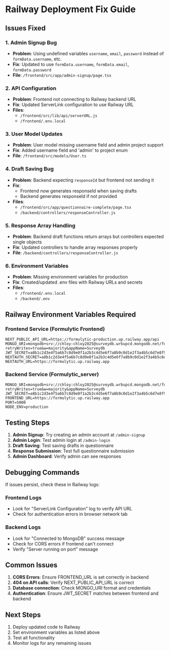 # Railway Deployment Fix Guide

## Issues Fixed

### 1. Admin Signup Bug
- **Problem**: Using undefined variables `username`, `email`, `password` instead of `formData.username`, etc.
- **Fix**: Updated to use `formData.username`, `formData.email`, `formData.password`
- **File**: `/frontend/src/app/admin-signup/page.tsx`

### 2. API Configuration
- **Problem**: Frontend not connecting to Railway backend URL
- **Fix**: Updated ServerLink configuration to use Railway URL
- **Files**: 
  - `/frontend/src/lib/api/serverURL.js`
  - `/frontend/.env.local`

### 3. User Model Updates
- **Problem**: User model missing username field and admin project support
- **Fix**: Added username field and 'admin' to project enum
- **File**: `/frontend/src/models/User.ts`

### 4. Draft Saving Bug
- **Problem**: Backend expecting `responseId` but frontend not sending it
- **Fix**: 
  - Frontend now generates responseId when saving drafts
  - Backend generates responseId if not provided
- **Files**: 
  - `/frontend/src/app/questionnaire-complete/page.tsx`
  - `/backend/controllers/responseController.js`

### 5. Response Array Handling
- **Problem**: Backend draft functions return arrays but controllers expected single objects
- **Fix**: Updated controllers to handle array responses properly
- **File**: `/backend/controllers/responseController.js`

### 6. Environment Variables
- **Problem**: Missing environment variables for production
- **Fix**: Created/updated .env files with Railway URLs and secrets
- **Files**: 
  - `/frontend/.env.local`
  - `/backend/.env`

## Railway Environment Variables Required

### Frontend Service (Formulytic Frontend)
```
NEXT_PUBLIC_API_URL=https://formulytic-production.up.railway.app/api
MONGO_URI=mongodb+srv://chloy:chloy2025@surveydb.wrbupcd.mongodb.net/formulytic_db?retryWrites=true&w=majority&appName=Surveydb
JWT_SECRET=a8b1c2d3e4f5a6b7c8d9e0f1a2b3c4d5e6f7a8b9c0d1e2f3a4b5c6d7e8f9a0b1
NEXTAUTH_SECRET=a8b1c2d3e4f5a6b7c8d9e0f1a2b3c4d5e6f7a8b9c0d1e2f3a4b5c6d7e8f9a0b1
NEXTAUTH_URL=https://formulytic.up.railway.app
```

### Backend Service (Formulytic_server)
```
MONGO_URI=mongodb+srv://chloy:chloy2025@surveydb.wrbupcd.mongodb.net/formulytic_db?retryWrites=true&w=majority&appName=Surveydb
JWT_SECRET=a8b1c2d3e4f5a6b7c8d9e0f1a2b3c4d5e6f7a8b9c0d1e2f3a4b5c6d7e8f9a0b1
FRONTEND_URL=https://formulytic.up.railway.app
PORT=5000
NODE_ENV=production
```

## Testing Steps

1. **Admin Signup**: Try creating an admin account at `/admin-signup`
2. **Admin Login**: Test admin login at `/admin-login`  
3. **Draft Saving**: Test saving drafts in questionnaire
4. **Response Submission**: Test full questionnaire submission
5. **Admin Dashboard**: Verify admin can see responses

## Debugging Commands

If issues persist, check these in Railway logs:

### Frontend Logs
- Look for "ServerLink Configuration" log to verify API URL
- Check for authentication errors in browser network tab

### Backend Logs  
- Look for "Connected to MongoDB" success message
- Check for CORS errors if frontend can't connect
- Verify "Server running on port" message

## Common Issues

1. **CORS Errors**: Ensure FRONTEND_URL is set correctly in backend
2. **404 on API calls**: Verify NEXT_PUBLIC_API_URL is correct
3. **Database connection**: Check MONGO_URI format and credentials
4. **Authentication**: Ensure JWT_SECRET matches between frontend and backend

## Next Steps

1. Deploy updated code to Railway
2. Set environment variables as listed above
3. Test all functionality
4. Monitor logs for any remaining issues
